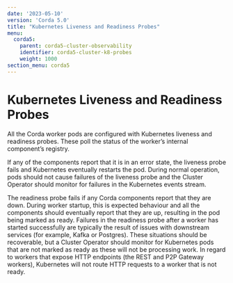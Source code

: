 ```yaml
---
date: '2023-05-10'
version: 'Corda 5.0'
title: "Kubernetes Liveness and Readiness Probes"
menu:
  corda5:
    parent: corda5-cluster-observability
    identifier: corda5-cluster-k8-probes
    weight: 1000
section_menu: corda5
---
```

# Kubernetes Liveness and Readiness Probes
All the Corda worker pods are configured with Kubernetes liveness and readiness probes.
These poll the status of the worker’s internal component’s registry.

If any of the components report that it is in an error state, the liveness probe fails and Kubernetes eventually restarts the pod.
During normal operation, pods should not cause failures of the liveness probe and the Cluster Operator should monitor for failures
in the Kubernetes events stream.

The readiness probe fails if any Corda components report that they are down.
During worker startup, this is expected behaviour and all the components should eventually report
that they are up, resulting in the pod being marked as ready. Failures in the readiness probe after a worker
has started successfully are typically the result of issues with downstream services (for example, Kafka or Postgres).
These situations should be recoverable, but a Cluster Operator should monitor for Kubernetes pods that are not marked
as ready as these will not be processing work. In regard to workers that expose HTTP endpoints (the REST and P2P Gateway workers),
Kubernetes will not route HTTP requests to a worker that is not ready.
